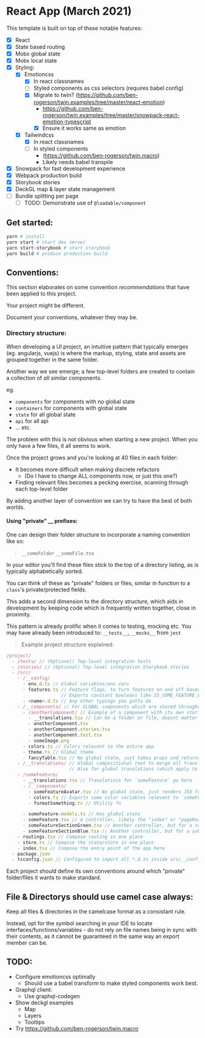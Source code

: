 # React App (March 2021)

This template is built on top of these notable features:

- [x] React
- [x] State based routing
- [x] Mobx global state
- [x] Mobx local state
- [x] Styling:
  - [x] Emotioncss
    - [x] In react classnames
    - [ ] Styled components as css selectors (requires babel config)
    - [x] Migrate to twin? (https://github.com/ben-rogerson/twin.examples/tree/master/react-emotion)
      - https://github.com/ben-rogerson/twin.examples/tree/master/snowpack-react-emotion-typescript
      - [x] Ensure it works same as emotion
  - [x] Tailwindcss
    - [x] In react classnames
    - [ ] In styled components
      - (https://github.com/ben-rogerson/twin.macro)
      - Likely needs babel transpile
- [x] Snowpack for fast development experience
- [x] Webpack production build
- [x] Storybook stories
- [x] DeckGL map & layer state management
- [ ] Bundle splitting per page
  - [ ] TODO: Demonstrate use of `@loadable/component`

## Get started:

```bash
yarn # install
yarn start # start dev server
yarn start-storybook # start storybook
yarn build # produce production build
```

## Conventions:

This section elaborates on some convention *recommendations* that have been applied to this project.

Your project might be different.

Document your conventions, whatever they may be.

### Directory structure:

When developing a UI project, an intuitive pattern that typically emerges (eg. angularjs, vuejs) is where the markup, styling, state and assets are grouped together in the same folder.

Another way we see emerge; a few top-level folders are created to contain a collection of *all* similar components.

eg. 
- `components` for components with no global state
- `containers` for components with global state
- `state` for all global state
- `api` for all api
- ... etc.

The problem with this is not obvious when starting a new project. When you only have a few files, it all seems to work.

Once the project grows and you're looking at 40 files in each folder:
- It becomes more difficult when making discrete refactors
  - (Do I have to change ALL components now, or just this one?)
- Finding relevant files becomes a pecking exercise, scanning through each top-level folder
  
By adding another layer of convention we can try to have the best of both worlds.

#### Using "private" __ prefixes:

One can design their folder structure to incorporate a naming convention like so:

>  `__someFolder`
> `__someFile.tsx` 

In your editor you'll find these files stick to the top of a directory listing, as is typically alphabetically sorted. 

You can think of these as "private" folders or files, similar in function to a `class`'s private/protected fields.

This adds a second dimension to the directory structure, which aids in development by keeping code which is frequently written together, close in proximity.

This pattern is already prolific when it comes to testing, mocking etc. You may have already been introduced to: `__tests__`, `__mocks__` from `jest`

> Example project structure explained:

```ts
/project/
  - /tests/ // (Optional) Top-level integration tests
  - /stories/ // (Optional) Top-level integration Storybook stories
  - /src/
    - /__config/
      - env.d.ts // Global variables/env vars 
      - features.ts // Feature flags, to turn features on and off based on env vars.
                    // Exports constant booleans like IS_SOME_FEATURE_ENABLED
      - <name>.d.ts // Any other typings you gotta do
    - /__components/ // For GLOBAL components which are shared throughout the entire app
      - /anotherComponent/ // Example of a component with its own stories, tests etc.
        - __translations.tsx // Can be a folder or file, doesnt matter
        - anotherComponent.tsx
        - anotherComponent.stories.tsx
        - anotherComponent.test.tsx
        - someImage.png
      - colors.ts // Colors relevant to the entire app
      - theme.ts // Global theme
      - fancyTable.tsx // No global state, just takes props and returns JSX
    - /__translations/ // Global compositional root to merge all translations and then add to the global state.
                       // Also for global translations (which apply to any part of the app)
    - /someFeature/
      - __translations.tsx // Translations for `someFeature` go here
      - /__components/
        - someFeatureAvatar.tsx // No global state, just renders JSX from props
        - colors.ts // Exports some color variables relevant to `someFeature`
        - formatSomething.ts // Utility fn

      - someFeature.models.ts // Has global state 
      - someFeature.tsx // A controller, likely the "index" or "pageRoot"
      - someFeatureSectionGreen.tsx // Another controller, but for a subsection
      - someFeatureSectionBlue.tsx // Another controller, but for a subsection
    - routings.tsx // Compose routing in one place
    - store.ts // Compose the state/store in one place
    - index.tsx // Compose the entry point of the app here
  - package.json
  - tsconfig.json // Configured to import all *.d.ts inside src/__config
```

Each project should define its own conventions around which "private" folder/files it wants to make standard.

## File & Directorys should use camel case always:

Keep all files & directories in the camelcase format as a consistant rule. 

Instead, opt for the symbol searching in your IDE to locate interfaces/functions/variables - do not rely on file names being in sync with their contents, as it cannot be guaranteed in the same way an export member can be.

## TODO:

- Configure emotioncss optimally
  - Should use a babel transform to make styled components work best.
- Graphql client:
  - Use graphql-codegen
- Show deckgl examples
  - Map
  - Layers
  - Tooltips
- Try https://github.com/ben-rogerson/twin.macro
